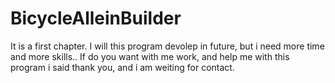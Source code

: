 # BicycleAlleinBuilder
It is a first chapter. I will this program devolep in future, but i need more time and more skills.. If  do you want with me work, and help me with this program i said thank you, and i am weiting for contact.
